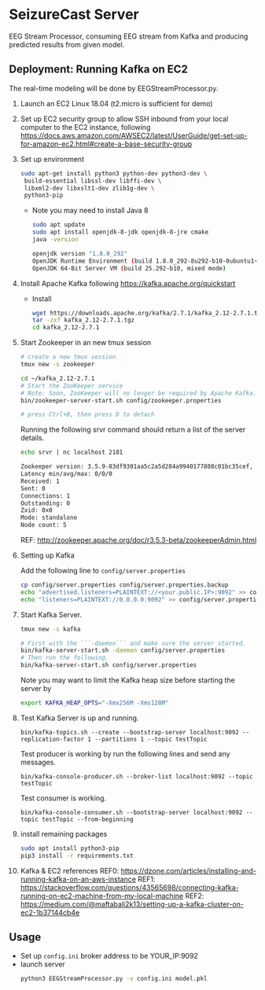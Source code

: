 SeizureCast Server
====================
EEG Stream Processor, consuming EEG stream from Kafka and producing predicted results from given model.

Deployment: Running Kafka on EC2
--------------------------------

The real-time modeling will be done by EEGStreamProcessor.py.

1. Launch an EC2 Linux 18.04 (t2.micro is sufficient for demo)
1. Set up EC2 security group to allow SSH inbound from your local computer to the EC2 instance, following https://docs.aws.amazon.com/AWSEC2/latest/UserGuide/get-set-up-for-amazon-ec2.html#create-a-base-security-group
1. Set up environment
    ```sh
    sudo apt-get install python3 python-dev python3-dev \
     build-essential libssl-dev libffi-dev \
     libxml2-dev libxslt1-dev zlib1g-dev \
     python3-pip
    ```
    * Note you may need to install Java 8 
      ```sh
      sudo apt update
      sudo apt install openjdk-8-jdk openjdk-8-jre cmake
      java -version
      ```
      ```sh
      openjdk version "1.8.0_292"
      OpenJDK Runtime Environment (build 1.8.0_292-8u292-b10-0ubuntu1~18.04-b10)
      OpenJDK 64-Bit Server VM (build 25.292-b10, mixed mode)
      ```
1. Install Apache Kafka following https://kafka.apache.org/quickstart
    
    * Install 
      ```sh
      wget https://downloads.apache.org/kafka/2.7.1/kafka_2.12-2.7.1.tgz
      tar -zxf kafka_2.12-2.7.1.tgz
      cd kafka_2.12-2.7.1
      ```
      
1. Start Zookeeper in an new tmux session
    ```sh
    # create a new tmux session
    tmux new -s zookeeper
    
    cd ~/kafka_2.12-2.7.1
    # Start the ZooKeeper service
    # Note: Soon, ZooKeeper will no longer be required by Apache Kafka.
    bin/zookeeper-server-start.sh config/zookeeper.properties
    
    # press Ctrl+B, then press D to detach 
    ```
    Running the following srvr command should return a list of the server details.
    ```sh
    echo srvr | nc localhost 2181
    
    Zookeeper version: 3.5.9-83df9301aa5c2a5d284a9940177808c01bc35cef, built on 01/06/2021 20:03 GMT
    Latency min/avg/max: 0/0/0
    Received: 1
    Sent: 0
    Connections: 1
    Outstanding: 0
    Zxid: 0x0
    Mode: standalone
    Node count: 5
    ```
    REF: http://zookeeper.apache.org/doc/r3.5.3-beta/zookeeperAdmin.html

1. Setting up Kafka

    Add the following line to `config/server.properties`
    ```sh
    cp config/server.properties config/server.properties.backup
    echo "advertised.listeners=PLAINTEXT://<your.public.IP>:9092" >> config/server.properties
    echo "listeners=PLAINTEXT://0.0.0.0:9092" >> config/server.properties
    ``` 
    
1. Start Kafka Server.
    ```sh
    tmux new -s kafka
    ```
    ```sh
    # First with the ```-daemon``` and make sure the server started.
    bin/kafka-server-start.sh -daemon config/server.properties
    # Then run the following.
    bin/kafka-server-start.sh config/server.properties
    ```
    Note you may want to limit the Kafka heap size before starting the server by 
    ```sh
    export KAFKA_HEAP_OPTS="-Xmx256M -Xms128M"
    ```
1. Test Kafka Server is up and running.
    ```
    bin/kafka-topics.sh --create --bootstrap-server localhost:9092 --replication-factor 1 --partitions 1 --topic testTopic
    ```
    Test producer is working by run the following lines and send any messages.
    ```
    bin/kafka-console-producer.sh --broker-list localhost:9092 --topic testTopic
    ```
    Test consumer is working.
    ```
    bin/kafka-console-consumer.sh --bootstrap-server localhost:9092 --topic testTopic --from-beginning
    ```
1. install remaining packages
    ```sh
    sudo apt install python3-pip
    pip3 install -r requirements.txt
    ```
1. Kafka & EC2 references
    REF0: https://dzone.com/articles/installing-and-running-kafka-on-an-aws-instance
    REF1: https://stackoverflow.com/questions/43565698/connecting-kafka-running-on-ec2-machine-from-my-local-machine
    REF2: https://medium.com/@maftabali2k13/setting-up-a-kafka-cluster-on-ec2-1b37144cb4e


Usage
-----
* Set up `config.ini` broker address to be YOUR_IP:9092
* launch server
  ```sh
  python3 EEGStreamProcessor.py -v config.ini model.pkl
  ```

